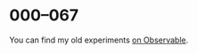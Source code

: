 # 000–067

You can find my old experiments [on Observable](https://observablehq.com/collection/@saneef/re-plicas-mixes).
